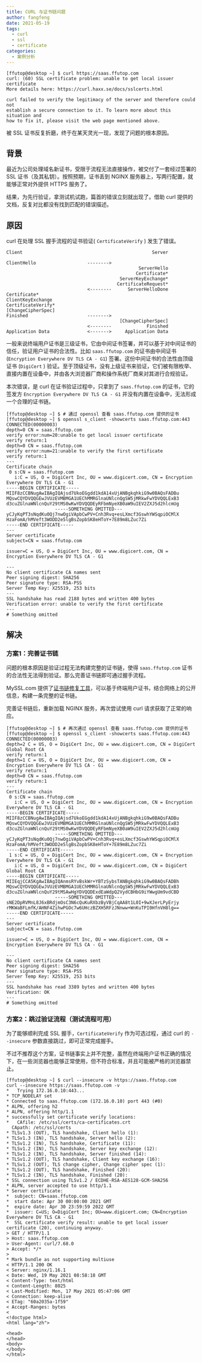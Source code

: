 ```yaml
---
title: CURL 与证书链问题
author: fangfeng
date: 2021-05-19
tags:
  - curl
  - ssl
  - certificate
categories:
  - 案例分析
---
```


```shell
[ffutop@desktop ~] $ curl https://saas.ffutop.com
curl: (60) SSL certificate problem: unable to get local issuer certificate
More details here: https://curl.haxx.se/docs/sslcerts.html

curl failed to verify the legitimacy of the server and therefore could not
establish a secure connection to it. To learn more about this situation and
how to fix it, please visit the web page mentioned above.
```

被 SSL 证书反复折磨，终于在某天灵光一现，发现了问题的根本原因。

<!--more-->

## 背景

最近为公司处理域名新证书，受限于流程无法直接操作，被交付了一套经过签署的 SSL 证书（及其私钥）。按照预期，证书丢到 NGINX 服务器上，写两行配置，就能够正常对外提供 HTTPS 服务了。

结果，为先行验证，拿测试机试跑，篇首的错误立刻就出现了。借助 curl 提供的文档，反复对比都没有找到匹配的错误描述。

## 原因

curl 在处理 SSL 握手流程的证书验证( `CertificateVerify` ) 发生了错误。 

```plain
Client                                                Server

ClientHello                   -------->
                                                 ServerHello
                                                Certificate*
                                          ServerKeyExchange*
                                         CertificateRequest*
                              <--------      ServerHelloDone
Certificate*
ClientKeyExchange
CertificateVerify*
[ChangeCipherSpec]
Finished                      -------->
                                          [ChangeCipherSpec]
                              <--------             Finished
Application Data              <------->     Application Data
```

一般来说终端用户证书是三级证书，它由中间证书签署，并可以基于对中间证书的信任，验证用户证书的合法性。比如 `saas.ffutop.com` 的证书由中间证书(`Encryption Everywhere DV TLS CA - G1`) 签署。这份中间证书的合法性由顶级证书 (`DigiCert` ) 验证。至于顶级证书，没有上级证书来验证，它们被有限枚举、直接内置在设备中，并由各大浏览器厂商和操作系统厂商来对其进行合规验证。

本次错误，是 curl 在证书验证过程中，只拿到了 `saas.ffutop.com` 的证书，它的签发方 `Encryption Everywhere DV TLS CA - G1` 并没有内置在设备中，无法形成一个合理的证书链。

```shell
[ffutop@desktop ~] $ # 通过 openssl 查看 saas.ffutop.com 提供的证书
[ffutop@desktop ~] $ openssl s_client -showcerts saas.ffutop.com:443
CONNECTED(00000003)
depth=0 CN = saas.ffutop.com
verify error:num=20:unable to get local issuer certificate
verify return:1
depth=0 CN = saas.ffutop.com
verify error:num=21:unable to verify the first certificate
verify return:1
---
Certificate chain
 0 s:CN = saas.ffutop.com
   i:C = US, O = DigiCert Inc, OU = www.digicert.com, CN = Encryption Everywhere DV TLS CA - G1
-----BEGIN CERTIFICATE-----
MIIF8zCCBNugAwIBAgIQAjsd7UkoEGgdd1kdA14xUjANBgkqhkiG9w0BAQsFADBu
MQswCQYDVQQGEwJVUzEVMBMGA1UEChMMRGlnaUNlcnQgSW5jMRkwFwYDVQQLExB3
d3cuZGlnaWNlcnQuY29tMS0wKwYDVQQDEyRFbmNyeXB0aW9uIEV2ZXJ5d2hlcmUg
                  -----SOMETHING OMITTED---
yCJyKqPT3sNqdKu0Qj7nwOgiVApbCwPV+Cnh3Rvq+esLXmcf3GswhYWSqpiOCMlX
HzaFomA/hMVeft3WODD2e5lgBsZopbSK8eHToY+7E89m8LZuc7Zi
-----END CERTIFICATE-----
---
Server certificate
subject=CN = saas.ffutop.com

issuer=C = US, O = DigiCert Inc, OU = www.digicert.com, CN = Encryption Everywhere DV TLS CA - G1

---
No client certificate CA names sent
Peer signing digest: SHA256
Peer signature type: RSA-PSS
Server Temp Key: X25519, 253 bits
---
SSL handshake has read 2188 bytes and written 400 bytes
Verification error: unable to verify the first certificate
---
# Something omitted
```

## 解决

### 方案1：完善证书链

问题的根本原因是验证过程无法构建完整的证书链，使得 `saas.ffutop.com` 证书的合法性无法得到验证。那么完善证书链即可通过握手流程。

MySSL.com 提供了[证书链修复工具](https://myssl.com/chain_download.html)，可以基于终端用户证书，结合网络上的公开信息，构建一条完整的证书链。

完善证书链后，重新加载 NGINX 服务，再次尝试使用 curl 请求获取了正常的响应。

```shell
[ffutop@desktop ~] $ # 再次通过 openssl 查看 saas.ffutop.com 提供的证书
[ffutop@desktop ~] $ openssl s_client -showcerts saas.ffutop.com:443
CONNECTED(00000003)
depth=2 C = US, O = DigiCert Inc, OU = www.digicert.com, CN = DigiCert Global Root CA
verify return:1
depth=1 C = US, O = DigiCert Inc, OU = www.digicert.com, CN = Encryption Everywhere DV TLS CA - G1
verify return:1
depth=0 CN = saas.ffutop.com
verify return:1
---
Certificate chain
 0 s:CN = saas.ffutop.com
   i:C = US, O = DigiCert Inc, OU = www.digicert.com, CN = Encryption Everywhere DV TLS CA - G1
-----BEGIN CERTIFICATE-----
MIIF8zCCBNugAwIBAgIQAjsd7UkoEGgdd1kdA14xUjANBgkqhkiG9w0BAQsFADBu
MQswCQYDVQQGEwJVUzEVMBMGA1UEChMMRGlnaUNlcnQgSW5jMRkwFwYDVQQLExB3
d3cuZGlnaWNlcnQuY29tMS0wKwYDVQQDEyRFbmNyeXB0aW9uIEV2ZXJ5d2hlcmUg
                  -----SOMETHING OMITTED---
yCJyKqPT3sNqdKu0Qj7nwOgiVApbCwPV+Cnh3Rvq+esLXmcf3GswhYWSqpiOCMlX
HzaFomA/hMVeft3WODD2e5lgBsZopbSK8eHToY+7E89m8LZuc7Zi
-----END CERTIFICATE-----
 1 s:C = US, O = DigiCert Inc, OU = www.digicert.com, CN = Encryption Everywhere DV TLS CA - G1
   i:C = US, O = DigiCert Inc, OU = www.digicert.com, CN = DigiCert Global Root CA
-----BEGIN CERTIFICATE-----
MIIEqjCCA5KgAwIBAgIQAnmsRYvBskWr+YBTzSybsTANBgkqhkiG9w0BAQsFADBh
MQswCQYDVQQGEwJVUzEVMBMGA1UEChMMRGlnaUNlcnQgSW5jMRkwFwYDVQQLExB3
d3cuZGlnaWNlcnQuY29tMSAwHgYDVQQDExdEaWdpQ2VydCBHbG9iYWwgUm9vdCBD
                  -----SOMETHING OMITTED---
sNE2DpRVMnL8J6xBRdjmOsC3N6cQuKuRXbzByVBjCqAA8t1L0I+9wXJerLPyErjy
rMKWaBFLmfK/AHNF4ZihwPGOc7w6UHczBZXH5RFzJNnww+WnKuTPI0HfnVH8lg==
-----END CERTIFICATE-----
---
Server certificate
subject=CN = saas.ffutop.com

issuer=C = US, O = DigiCert Inc, OU = www.digicert.com, CN = Encryption Everywhere DV TLS CA - G1

---
No client certificate CA names sent
Peer signing digest: SHA256
Peer signature type: RSA-PSS
Server Temp Key: X25519, 253 bits
---
SSL handshake has read 3389 bytes and written 400 bytes
Verification: OK
---
# Something omitted
```

### 方案2：跳过验证流程（测试流程可用）

为了能够顺利完成 SSL 握手，`CertificateVerify`  作为可选过程，通过 curl 的 `--insecure` 参数直接跳过，即可正常完成握手。

不过不推荐这个方案，证书链事实上并不完整，虽然在终端用户证书正确的情况下，在一些浏览器也能够正常使用，但不符合标准，并且可能被严格的浏览器禁止。

```shell
[ffutop@desktop ~] $ curl --insecure -v https://saas.ffutop.com
curl --insecure https://saas.ffutop.com -v
*   Trying 172.16.0.10:443...
* TCP_NODELAY set
* Connected to saas.ffutop.com (172.16.0.10) port 443 (#0)
* ALPN, offering h2
* ALPN, offering http/1.1
* successfully set certificate verify locations:
*   CAfile: /etc/ssl/certs/ca-certificates.crt
  CApath: /etc/ssl/certs
* TLSv1.3 (OUT), TLS handshake, Client hello (1):
* TLSv1.3 (IN), TLS handshake, Server hello (2):
* TLSv1.2 (IN), TLS handshake, Certificate (11):
* TLSv1.2 (IN), TLS handshake, Server key exchange (12):
* TLSv1.2 (IN), TLS handshake, Server finished (14):
* TLSv1.2 (OUT), TLS handshake, Client key exchange (16):
* TLSv1.2 (OUT), TLS change cipher, Change cipher spec (1):
* TLSv1.2 (OUT), TLS handshake, Finished (20):
* TLSv1.2 (IN), TLS handshake, Finished (20):
* SSL connection using TLSv1.2 / ECDHE-RSA-AES128-GCM-SHA256
* ALPN, server accepted to use http/1.1
* Server certificate:
*  subject: CN=saas.ffutop.com
*  start date: Apr 30 00:00:00 2021 GMT
*  expire date: Apr 30 23:59:59 2022 GMT
*  issuer: C=US; O=DigiCert Inc; OU=www.digicert.com; CN=Encryption Everywhere DV TLS CA - G1
*  SSL certificate verify result: unable to get local issuer certificate (20), continuing anyway.
> GET / HTTP/1.1
> Host: saas.ffutop.com
> User-Agent: curl/7.68.0
> Accept: */*
>
* Mark bundle as not supporting multiuse
< HTTP/1.1 200 OK
< Server: nginx/1.16.1
< Date: Wed, 19 May 2021 08:58:18 GMT
< Content-Type: text/html
< Content-Length: 8025
< Last-Modified: Mon, 17 May 2021 05:47:06 GMT
< Connection: keep-alive
< ETag: "60a2035a-1f59"
< Accept-Ranges: bytes
<
<!doctype html>
<html lang="zh">

<head>
</head>
<body>
</body>
</html>
```



